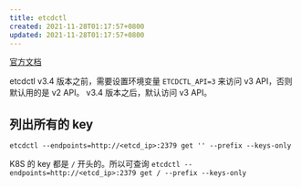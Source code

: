 ```yaml
---
title: etcdctl
created: 2021-11-28T01:17:57+0800
updated: 2021-11-28T01:17:57+0800
---
```


[官方文档](https://github.com/etcd-io/etcd/tree/master/etcdctl)

etcdctl v3.4 版本之前，需要设置环境变量 `ETCDCTL_API=3` 来访问 v3 API，否则默认用的是 v2 API。
v3.4 版本之后，默认访问 v3 API。

## 列出所有的 key

`etcdctl --endpoints=http://<etcd_ip>:2379 get '' --prefix --keys-only`

K8S 的 key 都是 `/` 开头的。所以可查询 `etcdctl --endpoints=http://<etcd_ip>:2379 get / --prefix --keys-only`

